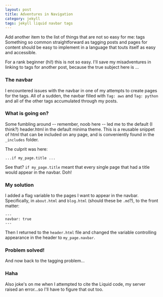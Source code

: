 ```yaml
---
layout: post
title: Adventures in Navigation
category: jekyll
tags: jekyll liquid navbar tags
---
```

Add another item to the list of things that are not so easy for
me: tags
Something so common straightforward as tagging posts and pages
for content should be easy to implement in a language that touts
itself as easy and accessible. 

For a rank beginner (hi!) this is not so easy. I'll save my 
misadventures in linking to tags for another post, because the
true subject here is ...
### The navbar
I encountered issues with the navbar in one of my attempts to
create pages for the tags. All of a sudden, the navbar filled 
with `Tag: aws` and `Tag: python` and all of the other tags 
accumulated through my posts. 

### What is going on?
Some fumbling around -- remember, noob here -- led me to the
default (I think?) header.html in the default minima theme. This
is a reusable snippet of html that can be included on any page,
and is conveniently found in the `_includes` folder.

The culprit was here:

```
...if my_page.title ...

```
See that? `if my_page.title` meant that every single page that
had a title would appear in the navbar. Doh!

### My solution
I added a flag variable to the pages I want to appear in the 
navbar. Specifically, in `about.html` and `blog.html` (should these
be `.md`?), to the front matter:
```
---
navbar: true
---
```
Then I returned to the `header.html` file and changed the 
variable controlling appearance in the header to 
`my_page.navbar`.
### Problem solved! 
And now back to the tagging problem...

### Haha
Also joke's on me when I attempted to cite the Liquid code, my
server raised an error...so I'll have to figure that out too.